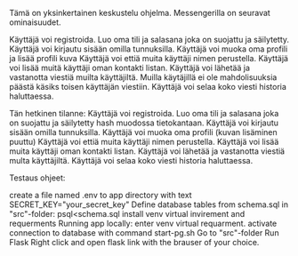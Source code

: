 Tämä on yksinkertainen keskustelu ohjelma. Messengerilla on seuravat ominaisuudet.

Käyttäjä voi registroida. Luo oma tili ja salasana joka on suojattu ja säilytetty.
Käyttäjä voi kirjautu sisään omilla tunnuksilla.
Käyttäjä voi muoka oma profili ja lisää profili kuva
Käyttäjä voi ettiä muita käyttäji nimen perustella.
Käyttäjä voi lisää muitä käyttäji oman kontakti listan.
Käyttäjä voi lähetää ja vastanotta viestiä muilta käyttäjiltä. Muilla käytäjillä ei ole mahdolisuuksia päästä käsiks toisen käyttäjän viestiin.
Käyttäjä voi selaa koko viesti historia haluttaessa.

Tän hetkinen tilanne:
Käyttäjä voi registroida. Luo oma tili ja salasana joka on suojattu ja säilytetty hash muodossa tietokantaan.
Käyttäjä voi kirjautu sisään omilla tunnuksilla.
Käyttäjä voi muoka oma profili (kuvan lisäminen puuttu)
Käyttäjä voi ettiä muita käyttäji nimen perustella.
Käyttäjä voi lisää muita käyttäji oman kontakti listan.
Käyttäjä voi lähetää ja vastanotta viestiä multa käyttäjiltä.
Käyttäjä voi selaa koko viesti historia haluttaessa.

Testaus ohjeet:

create a file named .env to app directory with text SECRET_KEY="your_secret_key"
Define database tables from schema.sql in "src"-folder:
psql<schema.sql
install venv virtual invirement and requerments
Running app locally:
enter venv virtual requarment.
activate connection to database with command start-pg.sh
Go to "src"-folder
Run Flask
Right click and open flask link with the brauser of your choice.

